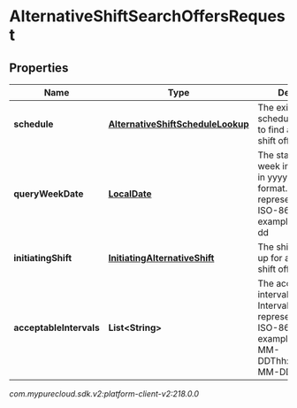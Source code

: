 # AlternativeShiftSearchOffersRequest


## Properties

| Name | Type | Description | Notes |
| ------------ | ------------- | ------------- | ------------- |
| **schedule** | [**AlternativeShiftScheduleLookup**](AlternativeShiftScheduleLookup) | The existing schedule being used to find alternative shift offers |  |
| **queryWeekDate** | [**LocalDate**](LocalDate) | The start date for the week in this schedule in yyyy-MM-dd format. Dates are represented as an ISO-8601 string. For example: yyyy-MM-dd |  |
| **initiatingShift** | [**InitiatingAlternativeShift**](InitiatingAlternativeShift) | The shift a user puts up for alternative shift offers |  |
| **acceptableIntervals** | **List&lt;String&gt;** | The acceptable intervals in offers. Intervals are represented as an ISO-8601 string. For example: YYYY-MM-DDThh:mm:ss/YYYY-MM-DDThh:mm:ss |  [optional] |




_com.mypurecloud.sdk.v2:platform-client-v2:218.0.0_
